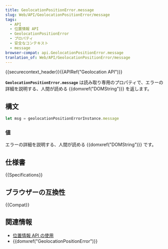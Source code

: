 ```yaml
---
title: GeolocationPositionError.message
slug: Web/API/GeolocationPositionError/message
tags:
  - API
  - 位置情報 API
  - GeolocationPositionError
  - プロパティ
  - 安全なコンテキスト
  - message
browser-compat: api.GeolocationPositionError.message
tranlation_of: Web/API/GeolocationPositionError/message
---
```

{{securecontext_header}}{{APIRef("Geolocation API")}}

**`GeolocationPositionError.message`** は読み取り専用のプロパティで、エラーの詳細を説明する、人間が読める {{domxref("DOMString")}} を返します。

## 構文

```js
let msg = geolocationPositionErrorInstance.message
```

### 値

エラーの詳細を説明する、人間が読める {{domxref("DOMString")}} です。

## 仕様書

{{Specifications}}

## ブラウザーの互換性

{{Compat}}

## 関連情報

- [位置情報 API の使用](/ja/docs/Web/API/Geolocation_API/Using_the_Geolocation_API)
- {{domxref("GeolocationPositionError")}}

